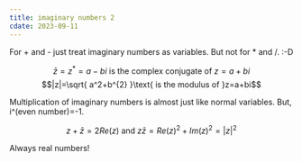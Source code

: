```yaml
---
title: imaginary numbers 2
cdate: 2023-09-11
---
```


For + and - just treat imaginary numbers as variables. But not for \* and /. :-D

$$\bar{z}=z^{*}=a-bi\text{ is the complex conjugate of }z=a+bi$$
$$|z|=\sqrt{ a^2+b^{2} }\text{ is the modulus of }z=a+bi$$

Multiplication of imaginary numbers is almost just like normal variables. But, i^(even number)=-1.

$$z+\bar{z}=2Re(z)\text{ and }z\bar{z}=Re(z)^{2}+Im(z)^{2}=|z|^{2}$$

Always real numbers!
